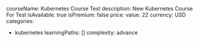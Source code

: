 courseName: Kubernetes Course Test
description: New Kubernetes Course For Test
isAvailable: true
isPremium: false
price: 
  value: 22
  currency: USD
categories: 
  - kubernetes
learningPaths: []
complexity: advance
